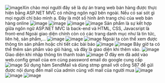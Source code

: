![image](https://github.com/tranquagminh/WebBanHangOnline/assets/118581461/5932c00d-b8dc-4185-9878-5c5645726a2b)Xin chào mọi người đây sẽ là dự án trang web bán hàng được thực hiện bằng ASP.NET MVC có những ngôn ngữ bên ngoài. Nếu có sai sót gì mọi người chỉ bảo mình ạ.
Đây là một số hình ảnh trang chủ của web bán hàng online
![image](https://github.com/tranquagminh/WebBanHangOnline/assets/118581461/bc49df1e-05de-469f-9408-4afcee88caad)
![image](https://github.com/tranquagminh/WebBanHangOnline/assets/118581461/e68ffdda-4934-4953-8b4d-43cf355d7770)
![image](https://github.com/tranquagminh/WebBanHangOnline/assets/118581461/66092e1e-e79d-4ffc-9ac8-38baafb5a925)
![image](https://github.com/tranquagminh/WebBanHangOnline/assets/118581461/85b337d1-8dd6-4311-9086-6fa881ced65c)
Sản phẩm là sự kết hợp giữa ngôn ngữ ASP.NET MVC là back-end và HTML, CSS, Javacsript là front-end
Ngoài giao diện chính còn có các trang danh mục như là tin tức, liên hệ, sản phẩm,...
![image](https://github.com/tranquagminh/WebBanHangOnline/assets/118581461/e396561b-b015-44da-bbc8-beb0af1c7656)
![image](https://github.com/tranquagminh/WebBanHangOnline/assets/118581461/8224c576-4d97-4408-a551-2116b6fe518a)
![image](https://github.com/tranquagminh/WebBanHangOnline/assets/118581461/a30667cb-fae9-4d78-af38-be26135d7db4)
Ngoài ta còn thể xem được thông tin sản phẩm hoặc chi tiết các bài báo
![image](https://github.com/tranquagminh/WebBanHangOnline/assets/118581461/cfbc9d76-fd58-4174-9e09-a54b5070e79d)
![image](https://github.com/tranquagminh/WebBanHangOnline/assets/118581461/616e88da-3f13-4d37-9a3e-1e0dc99fa650)
Bây giờ ta có thể thêm sản phẩm vào giỏ hàng, và đây là giao diện khi thêm vào.
![image](https://github.com/tranquagminh/WebBanHangOnline/assets/118581461/8d744f0d-00b9-4d19-8ff8-a0dfde8b6797)
Giao diện khi nhập thông tin thanh toán
![image](https://github.com/tranquagminh/WebBanHangOnline/assets/118581461/135abe00-1c99-466f-8c56-c5f27af8acba)
Ở đây em đã add vào web.config gmail của em cùng password email do google cung cấp 
![image](https://github.com/tranquagminh/WebBanHangOnline/assets/118581461/957ab9db-345b-4f30-9e2e-9af3688ec4f9)
Sử dụng hàm SendMail và dùng stmp gmail với cổng 587 để gửi được nội dung đến mail của admin cùng với mail của người mua
![image](https://github.com/tranquagminh/WebBanHangOnline/assets/118581461/9aaa0bd4-743b-42e9-aff6-cac906c8c6a7)
![image](https://github.com/tranquagminh/WebBanHangOnline/assets/118581461/8b196e14-3ad3-4116-b12b-c054e80455a8)
![image](https://github.com/tranquagminh/WebBanHangOnline/assets/118581461/10737964-be0e-41c9-ba43-cfcaa82b61b6)








